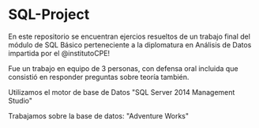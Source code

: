# SQL-Project

En este repositorio se encuentran ejercios resueltos de un trabajo final del módulo de SQL Básico perteneciente a la diplomatura en Análisis de Datos impartida por el @institutoCPE!

Fue un trabajo en equipo de 3 personas, con defensa oral incluida que consistió en responder preguntas sobre teoría también.

Utilizamos el motor de base de Datos "SQL Server 2014 Management Studio"

Trabajamos sobre la base de datos: "Adventure Works"
